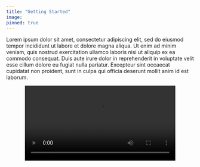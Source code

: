 ```yaml
---
title: "Getting Started"
image:
pinned: true
---
```

Lorem ipsum dolor sit amet, consectetur adipiscing elit, sed do eiusmod tempor incididunt ut labore et dolore magna aliqua. Ut enim ad minim veniam, quis nostrud exercitation ullamco laboris nisi ut aliquip ex ea commodo consequat. Duis aute irure dolor in reprehenderit in voluptate velit esse cillum dolore eu fugiat nulla pariatur. Excepteur sint occaecat cupidatat non proident, sunt in culpa qui officia deserunt mollit anim id est laborum.
<style>
  .video-container {
  width: 80%;
  margin: 0 auto; /* Center the video horizontally (optional) */
}

video {
  width: 100%; /* Stretch the video to fill the container's width */
}

</style>
<div class="video-container">
  <video controls="" autoplay="" name="media"><source src="../../../assets/portfolio/voiceclone.mp4" type="video/mp4"></video>

</div>

